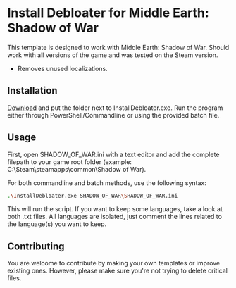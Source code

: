 # Install Debloater for Middle Earth: Shadow of War

This template is designed to work with Middle Earth: Shadow of War. Should work with all versions of the game and was tested on the Steam version. 
- Removes unused localizations.

## Installation

[Download](https://github.com/neatodev/InstallDebloater/blob/main/templates/SHADOW_OF_WAR/SHADOW_OF_WAR.zip) and put the folder next to InstallDebloater.exe. Run the program either through PowerShell/Commandline or using the provided batch file.

## Usage

First, open SHADOW_OF_WAR.ini with a text editor and add the complete filepath to your game root folder (example: C:\Steam\steamapps\common\Shadow of War).

For both commandline and batch methods, use the following syntax:

```bash
.\InstallDebloater.exe SHADOW_OF_WAR\SHADOW_OF_WAR.ini
```
This will run the script.
If you want to keep some languages, take a look at both .txt files. All languages are isolated, just comment the lines related to the language(s) you want to keep.

## Contributing
You are welcome to contribute by making your own templates or improve existing ones. However, please make sure you're not trying to delete critical files. 